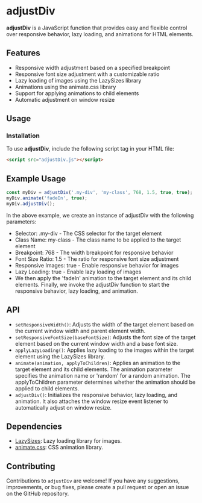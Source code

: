# adjustDiv

**adjustDiv** is a JavaScript function that provides easy and flexible control over responsive behavior, lazy loading, and animations for HTML elements.

## Features

- Responsive width adjustment based on a specified breakpoint
- Responsive font size adjustment with a customizable ratio
- Lazy loading of images using the LazySizes library
- Animations using the animate.css library
- Support for applying animations to child elements
- Automatic adjustment on window resize

## Usage

### Installation

To use **adjustDiv**, include the following script tag in your HTML file:

```html
<script src="adjustDiv.js"></script>
```
  
## Example Usage
```javascript
const myDiv = adjustDiv('.my-div', 'my-class', 768, 1.5, true, true);
myDiv.animate('fadeIn', true);
myDiv.adjustDiv();
```


In the above example, we create an instance of adjustDiv with the following parameters:

- Selector: .my-div - The CSS selector for the target element
- Class Name: my-class - The class name to be applied to the target element
- Breakpoint: 768 - The width breakpoint for responsive behavior
- Font Size Ratio: 1.5 - The ratio for responsive font size adjustment
- Responsive Images: true - Enable responsive behavior for images
- Lazy Loading: true - Enable lazy loading of images
- We then apply the 'fadeIn' animation to the target element and its child elements. Finally, we invoke the adjustDiv function to start the responsive behavior, lazy loading, and animation.

## API

- `setResponsiveWidth()`: Adjusts the width of the target element based on the current window width and parent element width.
- `setResponsiveFontSize(baseFontSize)`: Adjusts the font size of the target element based on the current window width and a base font size.
- `applyLazyLoading()`: Applies lazy loading to the images within the target element using the LazySizes library.
- `animate(animation, applyToChildren)`: Applies an animation to the target element and its child elements. The animation parameter specifies the animation name or 'random' for a random animation. The applyToChildren parameter determines whether the animation should be applied to child elements.
- `adjustDiv()`: Initializes the responsive behavior, lazy loading, and animation. It also attaches the window resize event listener to automatically adjust on window resize.

## Dependencies
- [LazySizes](https://github.com/aFarkas/lazysizes): Lazy loading library for images.
- [animate.css](https://animate.style/): CSS animation library.

## Contributing
Contributions to `adjustDiv` are welcome! If you have any suggestions, improvements, or bug fixes, please create a pull request or open an issue on the GitHub repository.
